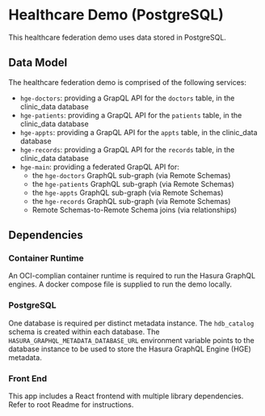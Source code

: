 # Healthcare Demo (PostgreSQL)
This healthcare federation demo uses data stored in PostgreSQL.

## Data Model
The healthcare federation demo is comprised of the following services:
- `hge-doctors`: providing a GrapQL API for the `doctors` table, in the clinic_data database
- `hge-patients`: providing a GrapQL API for the `patients` table, in the clinic_data database
- `hge-appts`: providing a GrapQL API for the `appts` table, in the clinic_data database
- `hge-records`: providing a GrapQL API for the `records` table, in the clinic_data database
- `hge-main`: providing a federated GrapQL API for:
    - the `hge-doctors` GraphQL sub-graph (via Remote Schemas)
    - the `hge-patients` GraphQL sub-graph (via Remote Schemas)
    - the `hge-appts` GraphQL sub-graph (via Remote Schemas)
    - the `hge-records` GraphQL sub-graph (via Remote Schemas)
    - Remote Schemas-to-Remote Schema joins (via relationships)

## Dependencies
### Container Runtime 
An OCI-complian container runtime is required to run the Hasura GraphQL engines.
A docker compose file is supplied to run the demo locally.

### PostgreSQL
One database is required per distinct metadata instance. The `hdb_catalog` schema is created within each database.
The `HASURA_GRAPHQL_METADATA_DATABASE_URL` environment variable points to the database instance to be used to store the Hasura GraphQL Engine (HGE) metadata.

### Front End
This app includes a React frontend with multiple library dependencies. Refer to root Readme for instructions.